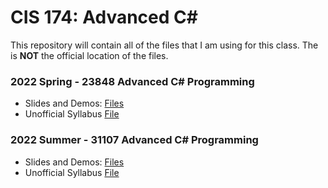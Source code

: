 # CIS 174: Advanced C#

This repository will contain all of the files that I am using for this class. The is **NOT** the official location of the files.  

### 2022 Spring - 23848 Advanced C# Programming
- Slides and Demos: [Files](2022-SPR)
- Unofficial Syllabus [File](2022SPR_CIS174_Syllabus.docx)
  
### 2022 Summer - 31107 Advanced C# Programming
- Slides and Demos: [Files](2022-SUM)
- Unofficial Syllabus [File](2022SUM_CIS174_Syllabus.docx)
